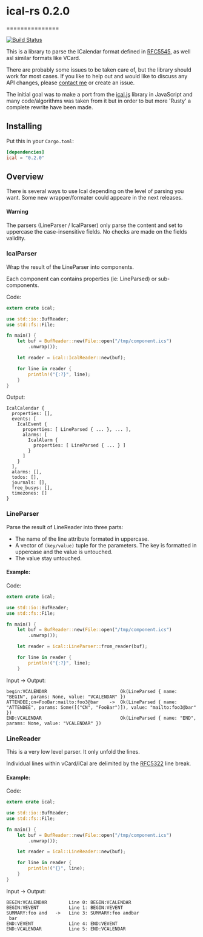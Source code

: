 
# ical-rs 0.2.0
===============

[![Build Status](https://travis-ci.org/Peltoche/rust-vcard-ical.svg?branch=master)](https://travis-ci.org/Peltoche/rust-vcard-ical)


This is a library to parse the ICalendar format defined in [RFC5545](http://tools.ietf.org/html/rfc5545), as well asl
similar formats like VCard.

There are probably some issues to be taken care of, but the library should work for most cases. If you like to help out and
would like to discuss any API changes, please [contact me](dev@halium.fr) or create an issue.

The initial goal was to make a port from the [ical.js](https://github.com/mozilla-comm/ical.js) library in JavaScript and
many code/algorithms was taken from it but in order to but more 'Rusty' a complete rewrite have been made.


## Installing

Put this in your `Cargo.toml`:

```toml
[dependencies]
ical = "0.2.0"
```


## Overview

There is several ways to use Ical depending on the level of parsing you want. Some new wrapper/formater could appeare in
the next releases.

#### Warning
  The parsers (LineParser / IcalParser) only parse the content and set to uppercase the case-insensitive fields. No checks
  are made on the fields validity.


### IcalParser

Wrap the result of the LineParser into components.

Each component can contains properties (ie: LineParsed) or sub-components.


Code:
```rust
extern crate ical;

use std::io::BufReader;
use std::fs::File;

fn main() {
    let buf = BufReader::new(File::open("/tmp/component.ics")
        .unwrap());

    let reader = ical::IcalReader::new(buf);

    for line in reader {
        println!("{:?}", line);
    }
}
```

Output:
```
IcalCalendar {
  properties: [],
  events: [
    IcalEvent {
      properties: [ LineParsed { ... }, ... ],
      alarms: [
        IcalAlarm {
          properties: [ LineParsed { ... } ]
        }
      ]
    }
  ],
  alarms: [],
  todos: [],
  journals: [],
  free_busys: [],
  timezones: []
}
```

### LineParser

Parse the result of LineReader into three parts:

- The name of the line attribute formated in uppercase.
- A vector of `(key/value)` tuple for the parameters. The key is formatted in uppercase and the value is untouched.
- The value stay untouched.

#### Example:

Code:
```rust
extern crate ical;

use std::io::BufReader;
use std::fs::File;

fn main() {
    let buf = BufReader::new(File::open("/tmp/component.ics")
        .unwrap());

    let reader = ical::LineParser::from_reader(buf);

    for line in reader {
        println!("{:?}", line);
    }

```

Input -> Output:
```
begin:VCALENDAR                           Ok(LineParsed { name: "BEGIN", params: None, value: "VCALENDAR" })
ATTENDEE;cn=FooBar:mailto:foo3@bar    ->  Ok(LineParsed { name: "ATTENDEE", params: Some([("CN", "FooBar")]), value: "mailto:foo3@bar" })
END:VCALENDAR                             Ok(LineParsed { name: "END", params: None, value: "VCALENDAR" })
```

### LineReader

This is a very low level parser. It only unfold the lines.

Individual lines within vCard/ICal are delimited by the [RFC5322](http://tools.ietf.org/html/rfc5322) line break.

#### Example:

Code:
```rust
extern crate ical;

use std::io::BufReader;
use std::fs::File;

fn main() {
    let buf = BufReader::new(File::open("/tmp/component.ics")
        .unwrap());

    let reader = ical::LineReader::new(buf);

    for line in reader {
        println!("{}", line);
    }
}
```

Input -> Output:

```
BEGIN:VCALENDAR        Line 0: BEGIN:VCALENDAR
BEGIN:VEVENT           Line 1: BEGIN:VEVENT
SUMMARY:foo and   ->   Line 3: SUMMARY:foo andbar
 bar
END:VEVENT             Line 4: END:VEVENT
END:VCALENDAR          Line 5: END:VCALENDAR
```




